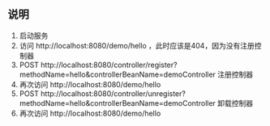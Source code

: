 ## 说明
1. 启动服务
2. 访问 http://localhost:8080/demo/hello ，此时应该是404，因为没有注册控制器
3. POST http://localhost:8080/controller/register?methodName=hello&controllerBeanName=demoController 注册控制器
4. 再次访问 http://localhost:8080/demo/hello
5. POST http://localhost:8080/controller/unregister?methodName=hello&controllerBeanName=demoController 卸载控制器
6. 再次访问 http://localhost:8080/demo/hello